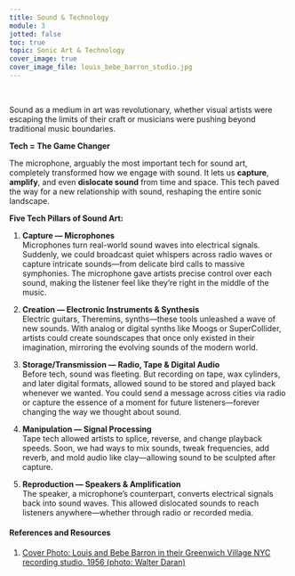 ```yaml
---
title: Sound & Technology
module: 3
jotted: false
toc: true
topic: Sonic Art & Technology
cover_image: true
cover_image_file: louis_bebe_barron_studio.jpg
---
```



<br />

<!-- kt

<div class="embed-responsive embed-responsive-16by9"><iframe class="embed-responsive-item" src="https://www.youtube.com/embed/MYrZf6_9eZI" frameborder="0" allow="accelerometer; autoplay; encrypted-media; gyroscope; picture-in-picture" allowfullscreen></iframe></div>

-->




Sound as a medium in art was revolutionary, whether visual artists were escaping the limits of their craft or musicians were pushing beyond traditional music boundaries.

**Tech = The Game Changer**

The microphone, arguably the most important tech for sound art, completely transformed how we engage with sound. It lets us **capture**, **amplify**, and even **dislocate sound** from time and space. This tech paved the way for a new relationship with sound, reshaping the entire sonic landscape.

**Five Tech Pillars of Sound Art:**

1. **Capture — Microphones**  
   Microphones turn real-world sound waves into electrical signals. Suddenly, we could broadcast quiet whispers across radio waves or capture intricate sounds—from delicate bird calls to massive symphonies. The microphone gave artists precise control over each sound, making the listener feel like they’re right in the middle of the music.

2. **Creation — Electronic Instruments & Synthesis**  
   Electric guitars, Theremins, synths—these tools unleashed a wave of new sounds. With analog or digital synths like Moogs or SuperCollider, artists could create soundscapes that once only existed in their imagination, mirroring the evolving sounds of the modern world.

3. **Storage/Transmission — Radio, Tape & Digital Audio**  
   Before tech, sound was fleeting. But recording on tape, wax cylinders, and later digital formats, allowed sound to be stored and played back whenever we wanted. You could send a message across cities via radio or capture the essence of a moment for future listeners—forever changing the way we thought about sound.

4. **Manipulation — Signal Processing**  
   Tape tech allowed artists to splice, reverse, and change playback speeds. Soon, we had ways to mix sounds, tweak frequencies, add reverb, and mold audio like clay—allowing sound to be sculpted after capture.

5. **Reproduction — Speakers & Amplification**  
   The speaker, a microphone’s counterpart, converts electrical signals back into sound waves. This allowed dislocated sounds to reach listeners anywhere—whether through radio or recorded media.


<!--
Even though the term _sound art_ was not used until the 1970's, the idea of art that existed with or dealt with the sonic clearly started to take hold during the 20th century.

It seems obvious now that artistic practice would incorporate sound as a medium for expression, experimentation, and exploration; regardless of whether this was by visual artists who sought to break away from the confines of visual art artifacts, or musicians wanting to move beyond socially accepted notions of music.

This movement was greatly supported by advances in technology. The microphone, is in my opinion, the greatest technological change for music and sound art. The microphone is the instrument that allows us the ability to capture sound in order to amplify, dislocate from time, dislocate from space, and dislocate from location. The microphone, and the associated audio technologies that would follow from it, allowed us new possibilities of engagement with the sounds of our world; resulting in a fundamental change in our relationship to sound.

Technology is the key to the explorations of sound that we have seen during the 20th century. The two are intimately linked.



In particular, there are five broad categories of technology that have helped the expansion of sonic art; capture, creation, storage/transmission, manipulation, and reproduction.

## Capture -- Microphones

The microphone is how we convert physical sound waves from our real world into electrical signals. The microphone is a class of transducer, which converts one type of energy into another.

The microphone is the key to capturing all of the various sounds of our real, physical world. Microphones changed how we related to the human voice by allowing for the intimacy of quiet speech to be amplified, or in allowing for the medium of radio, where we could transmit spoken words over large distances into listener's homes. Microphones allowed for the capture of small sounds, as well the capture of symphonies and soundscapes. In the modern recording studio, microphones allow for artists to capture each individual instrument, so that a listener hears sound as though they are evenly spaced between all of the sounding voices in a work.

## Creation -- Electronic Instruments and Synthesis

Technology also allowed for the invention of new means to create sound and music. Electronic instruments such as the electric guitar, [Theremin](https://www.britannica.com/art/theremin), or [Rhodes Piano](https://en.wikipedia.org/wiki/Rhodes_piano) opened up new types of sounds that people could compose with or use in the creation of sound art works. Likewise, synthesizers, which create sound synthetically either using analog oscillators or digital means, allowed artists and musicians to begin creating sounds that they could only imagine previously. These tools include examples like [Moog](https://www.moogmusic.com/original-series?type=14) and [Buchla](https://buchla.com/history/) Synthesizers, or digital synthesizer environments like [SuperCollider](https://supercollider.github.io) and [Native Instrument's Massive](https://www.native-instruments.com/en/products/komplete/synths/massive-x/).

These synthesizers resembled the sound qualities of our modern world and inspired artists and musicians.

## Storage/Transmission -- Radio, Tape, and Digital Audio

The ability to capture sound in a format that can be replayed at a later time or transmitted to another place also fundamentally changed our relationship to sound. Prior to these capabilities, sound was an ephemeral thing, that existed in a moment and a place, but could not be captured or reproduced. Technologies such as the radio, wax cylinders, magnetic tape, and later digital audio again broke society's conceptions of what was possible with sound and audio.

It was truly significant that recording technologies allowed for the capture of sound that could later be played back. This meant that you could capture the voice of your loved ones, remove the barrier of the traveling to the concert hall, as well as capture for posterity the sounds of the world. Likewise, radio allowed for the spoken voice to be transmitted over large spaces, thereby increasing our ability to share information.

## Manipulation -- Signal Processing

Tape was one of the first technologies that allowed for the manipulation of sound. As you have previously read, it could be split, spliced, reversed, or have the playback rate changed. In addition to the abilities offered by tape, engineers invented ways of mixing together multiple sounds at specific levels, placing them in the stereo field, as well as more sophisticated techniques like emphasizing or reducing specific frequencies, placing sounds in artificial reverberation, or changing the dynamic range of sound.

These capabilities offered artists and musicians the ability to manipulate sound in a similar fashion to how physical objects could be manipulated by humans. It made sound pliable, something that could be purposefully altered during its creation or after its capture.

## Reproduction -- Speakers and Amplification

The last, and equally crucial technology, is the opposite of a microphone, which is reproduction of electrical audio signals through speakers. Speakers are another type of transducer that converts electrical audio signals back into physical audio waves.

Speakers allowed for the reproduction of dislocated audio, be that through radio transmission or storage on a physical medium.

-->


<div class="ref">
<h4>References and Resources</h4>


<ol>
<li><a href="https://www.effectrode.com/knowledge-base/louis-barron-pioneer-of-tube-audio-effects/">Cover Photo: Louis and Bebe Barron in their Greenwich Village NYC recording studio, 1956 (photo: Walter Daran)</a></li>
</ol>
</div>
